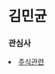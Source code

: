 <html>
<head>
 <meta charset = "utf-8">
<h1>김민균</h1>
				

</head>
<body>

<h3>관심사</h3>
 <li><a href ="https://gngnals.github.io/kim/1.html"> 주식관련</a></li>


  
</body>
</html>



